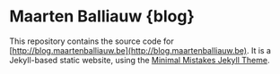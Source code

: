 # Maarten Balliauw {blog}

This repository contains the source code for [http://blog.maartenballiauw.be](http://blog.maartenballiauw.be).
It is a Jekyll-based static website, using the [Minimal Mistakes Jekyll Theme](https://mmistakes.github.io/minimal-mistakes/).
